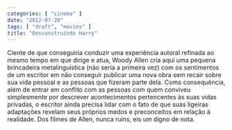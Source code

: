 ```yaml
---
categories: [ "cinema" ]
date: "2012-07-20"
tags: [ "draft", "movies" ]
title: "Desconstruindo Harry"
---
```

Ciente de que conseguiria conduzir uma experiência autoral refinada ao
mesmo tempo em que dirige e atua, Woody Allen cria aqui uma pequena
brincadeira metalinguística (não seria a primeira vez) com os
sentimentos de um escritor em não conseguir publicar uma nova obra sem
recair sobre sua vida pessoal e as pessoas que fizeram parte dela. Como
consequência, além de entrar em conflito com as pessoas com quem
conviveu simplesmente por descrever acontecimentos pertencentes às suas
vidas privadas, o escritor ainda precisa lidar com o fato de que suas
ligeiras adaptações revelam seus próprios medos e preconceitos em
relação à realidade. Dos filmes de Allen, nunca ruins, eis um digno
de nota.

